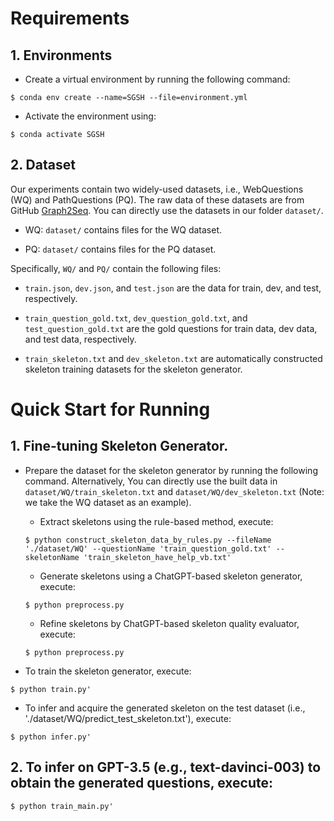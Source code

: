 # Requirements
## 1. Environments
* Create a virtual environment by running the following command:
```
$ conda env create --name=SGSH --file=environment.yml
```
* Activate the environment using:
```
$ conda activate SGSH
```

## 2. Dataset
Our experiments contain two widely-used datasets, i.e., WebQuestions (WQ) and PathQuestions (PQ). The raw data of these datasets are from GitHub [Graph2Seq](https://github.com/hugochan/Graph2Seq-for-KGQG). You can directly use the datasets in our folder `dataset/`. 
* WQ: `dataset/` contains files for the WQ dataset.

* PQ: `dataset/` contains files for the PQ dataset.

Specifically, `WQ/` and `PQ/` contain the following files:
* `train.json`, `dev.json`, and `test.json` are the data for train, dev, and test, respectively.

* `train_question_gold.txt`, `dev_question_gold.txt`, and `test_question_gold.txt` are the gold questions for train data, dev data, and test data, respectively.
* `train_skeleton.txt` and `dev_skeleton.txt` are automatically constructed skeleton training datasets for the skeleton generator.

# Quick Start for Running

## 1. Fine-tuning Skeleton Generator.
   
* Prepare the dataset for the skeleton generator by running the following command. Alternatively, You can directly use the built data in `dataset/WQ/train_skeleton.txt` and `dataset/WQ/dev_skeleton.txt` (Note: we take the WQ dataset as an example).

  * Extract skeletons using the rule-based method, execute:
  ```
  $ python construct_skeleton_data_by_rules.py --fileName './dataset/WQ' --questionName 'train_question_gold.txt' --skeletonName 'train_skeleton_have_help_vb.txt'
  ```
  * Generate skeletons using a ChatGPT-based skeleton generator, execute:
  ```
  $ python preprocess.py
  ```
  * Refine skeletons by ChatGPT-based skeleton quality evaluator, execute:
  ```
  $ python preprocess.py
  ```
* To train the skeleton generator, execute:
```
$ python train.py'
```
* To infer and acquire the generated skeleton on the test dataset (i.e., './dataset/WQ/predict_test_skeleton.txt'), execute:
```
$ python infer.py'
```
## 2. To infer on GPT-3.5 (e.g., text-davinci-003) to obtain the generated questions, execute:
```
$ python train_main.py'
```


